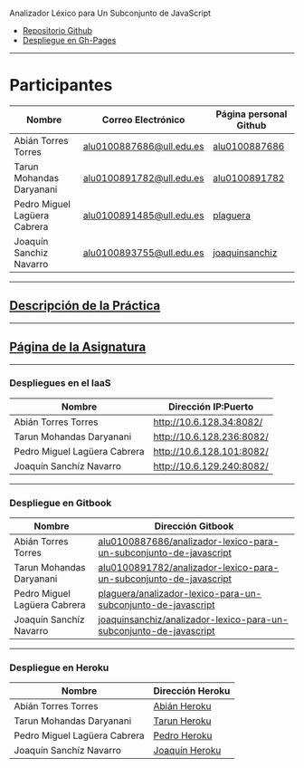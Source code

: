 Analizador Léxico para Un Subconjunto de JavaScript

* [Repositorio Github](https://github.com/ULL-ESIT-PL-1617/analizador-lexico-para-un-subconjunto-de-javascript-pedro-tarun-joaquin-abian)
* [Despliegue en Gh-Pages](https://ull-esit-pl-1617.github.io/analizador-lexico-para-un-subconjunto-de-javascript-pedro-tarun-joaquin-abian/)

---

# Participantes

| Nombre | Correo Electrónico | Página personal Github |
| --- | --- | --- |
| Abián Torres Torres | alu0100887686@ull.edu.es | [alu0100887686](https://alu0100887686.github.io/) |
| Tarun Mohandas Daryanani | alu0100891782@ull.edu.es | [alu0100891782](https://alu0100891782.github.io/) |
| Pedro Miguel Lagüera Cabrera | alu0100891485@ull.edu.es | [plaguera](https://plaguera.github.io/) |
| Joaquín Sanchiz Navarro | alu0100893755@ull.edu.es | [joaquinsanchiz](https://joaquinsanchiz.github.io/) |

---

## [Descripción de la Práctica](https://casianorodriguezleon.gitbooks.io/ull-esit-1617/content/practicas/practicaanalisislexicotdop.html#recursos)

---

## [Página de la Asignatura](https://campusvirtual.ull.es/1617/course/view.php?id=1148)

---

### Despliegues en el IaaS

| Nombre | Dirección IP:Puerto |
| --- | --- |
| Abián Torres Torres | <http://10.6.128.34:8082/> |
| Tarun Mohandas Daryanani | <http://10.6.128.236:8082/> |
| Pedro Miguel Lagüera Cabrera | <http://10.6.128.101:8082/> |
| Joaquín Sanchíz Navarro  | <http://10.6.129.240:8082/> |

---

### Despliegue en Gitbook

| Nombre | Dirección Gitbook |
| --- | --- |
| Abián Torres Torres | [alu0100887686/analizador-lexico-para-un-subconjunto-de-javascript](https://alu0100887686.gitbooks.io/analizador-lexico-para-un-subconjunto-de-javascri/content/) |
| Tarun Mohandas Daryanani | [alu0100891782/analizador-lexico-para-un-subconjunto-de-javascript](https://alu0100891782.gitbooks.io/analizador-lexico-javascript/content/) |
| Pedro Miguel Lagüera Cabrera | [plaguera/analizador-lexico-para-un-subconjunto-de-javascript](https://plaguera.gitbooks.io/analizador-lexico-javascript/content/) |
| Joaquín Sanchíz Navarro | [joaquinsanchiz/analizador-lexico-para-un-subconjunto-de-javascript](https://joaquinsanchiz.gitbooks.io/analizador-lexico-para-un-subconjunto-de-javascri/content/) |

---

### Despliegue en Heroku

| Nombre | Dirección Heroku |
| --- | --- |
| Abián Torres Torres | [Abián Heroku](https://analizador-lexico-abian.herokuapp.com/) |
| Tarun Mohandas Daryanani | [Tarun Heroku](https://analizador-lexico-tarun.herokuapp.com/) |
| Pedro Miguel Lagüera Cabrera | [Pedro Heroku](https://analizador-lexico-pedro.herokuapp.com/) |
| Joaquín Sanchíz Navarro | [Joaquín Heroku](https://analizador-lexico-joaquin.herokuapp.com/) |
